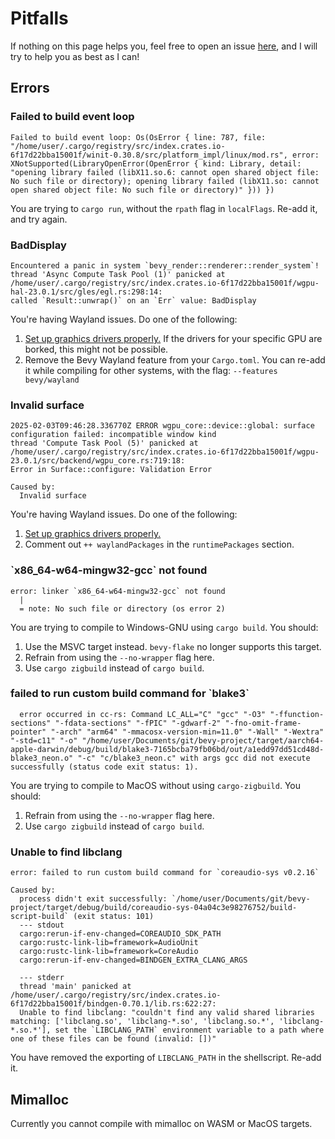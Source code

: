 # Pitfalls

If nothing on this page helps you, feel free to open an issue [here][github],
and I will try to help you as best as I can!

[github]: https://github.com/swagtop/bevy-flake/issues

## Errors

### Failed to build event loop

```
Failed to build event loop: Os(OsError { line: 787, file: "/home/user/.cargo/registry/src/index.crates.io-6f17d22bba15001f/winit-0.30.8/src/platform_impl/linux/mod.rs", error: XNotSupported(LibraryOpenError(OpenError { kind: Library, detail: "opening library failed (libX11.so.6: cannot open shared object file: No such file or directory); opening library failed (libX11.so: cannot open shared object file: No such file or directory)" })) })
```
You are trying to `cargo run`, without the `rpath` flag in `localFlags`.
Re-add it, and try again.

### BadDisplay

```
Encountered a panic in system `bevy_render::renderer::render_system`!
thread 'Async Compute Task Pool (1)' panicked at /home/user/.cargo/registry/src/index.crates.io-6f17d22bba15001f/wgpu-hal-23.0.1/src/gles/egl.rs:298:14:
called `Result::unwrap()` on an `Err` value: BadDisplay
```
You're having Wayland issues. Do one of the following:
1. [Set up graphics drivers properly.][graphics] If the drivers for your
specific GPU are borked, this might not be possible.
2. Remove the Bevy Wayland feature from your `Cargo.toml`. You can re-add it
while compiling for other systems, with the flag: `--features bevy/wayland`

[graphics]: https://wiki.nixos.org/wiki/Graphics

### Invalid surface

```
2025-02-03T09:46:28.336770Z ERROR wgpu_core::device::global: surface configuration failed: incompatible window kind
thread 'Compute Task Pool (5)' panicked at /home/user/.cargo/registry/src/index.crates.io-6f17d22bba15001f/wgpu-23.0.1/src/backend/wgpu_core.rs:719:18:
Error in Surface::configure: Validation Error

Caused by:
  Invalid surface
```
You're having Wayland issues. Do one of the following:
1. [Set up graphics drivers properly.][graphics]
2. Comment out `++ waylandPackages` in the `runtimePackages` section.

### \`x86_64-w64-mingw32-gcc` not found
```
error: linker `x86_64-w64-mingw32-gcc` not found
  |
  = note: No such file or directory (os error 2)
```

You are trying to compile to Windows-GNU using `cargo build`. You should:
1. Use the MSVC target instead. `bevy-flake` no longer supports this target.
2. Refrain from using the `--no-wrapper` flag here.
3. Use `cargo zigbuild` instead of `cargo build`.

### failed to run custom build command for \`blake3`

```
  error occurred in cc-rs: Command LC_ALL="C" "gcc" "-O3" "-ffunction-sections" "-fdata-sections" "-fPIC" "-gdwarf-2" "-fno-omit-frame-pointer" "-arch" "arm64" "-mmacosx-version-min=11.0" "-Wall" "-Wextra" "-std=c11" "-o" "/home/user/Documents/git/bevy-project/target/aarch64-apple-darwin/debug/build/blake3-7165bcba79fb06bd/out/a1edd97dd51cd48d-blake3_neon.o" "-c" "c/blake3_neon.c" with args gcc did not execute successfully (status code exit status: 1).
```
You are trying to compile to MacOS without using `cargo-zigbuild`. You should:
1. Refrain from using the `--no-wrapper` flag here.
2. Use `cargo zigbuild` instead of `cargo build`.

### Unable to find libclang

```
error: failed to run custom build command for `coreaudio-sys v0.2.16`

Caused by:
  process didn't exit successfully: `/home/user/Documents/git/bevy-project/target/debug/build/coreaudio-sys-04a04c3e98276752/build-script-build` (exit status: 101)
  --- stdout
  cargo:rerun-if-env-changed=COREAUDIO_SDK_PATH
  cargo:rustc-link-lib=framework=AudioUnit
  cargo:rustc-link-lib=framework=CoreAudio
  cargo:rerun-if-env-changed=BINDGEN_EXTRA_CLANG_ARGS

  --- stderr
  thread 'main' panicked at /home/user/.cargo/registry/src/index.crates.io-6f17d22bba15001f/bindgen-0.70.1/lib.rs:622:27:
  Unable to find libclang: "couldn't find any valid shared libraries matching: ['libclang.so', 'libclang-*.so', 'libclang.so.*', 'libclang-*.so.*'], set the `LIBCLANG_PATH` environment variable to a path where one of these files can be found (invalid: [])"
```

You have removed the exporting of `LIBCLANG_PATH` in the shellscript. Re-add it.

## Mimalloc

Currently you cannot compile with mimalloc on WASM or MacOS targets.

